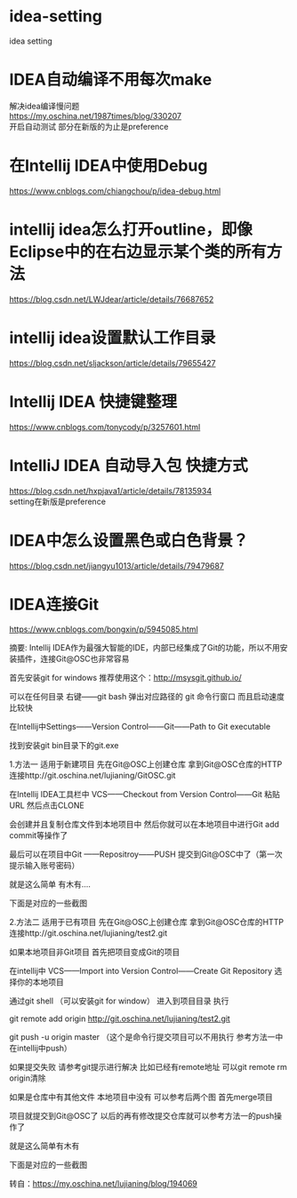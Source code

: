# idea-setting
idea setting
<br>
# IDEA自动编译不用每次make<br>
解决idea编译慢问题<br>
https://my.oschina.net/1987times/blog/330207<br>
开启自动测试 部分在新版的为止是preference<br>

# 在Intellij IDEA中使用Debug<br>
https://www.cnblogs.com/chiangchou/p/idea-debug.html

# intellij idea怎么打开outline，即像Eclipse中的在右边显示某个类的所有方法
https://blog.csdn.net/LWJdear/article/details/76687652

# intellij idea设置默认工作目录<br>
https://blog.csdn.net/sljackson/article/details/79655427<br>

# Intellij IDEA 快捷键整理<br>
https://www.cnblogs.com/tonycody/p/3257601.html<br>

# IntelliJ IDEA 自动导入包 快捷方式
https://blog.csdn.net/hxpjava1/article/details/78135934<br>
setting在新版是preference<br>


# IDEA中怎么设置黑色或白色背景？
https://blog.csdn.net/jiangyu1013/article/details/79479687<br>

# IDEA连接Git

https://www.cnblogs.com/bongxin/p/5945085.html

摘要: Intellij IDEA作为最强大智能的IDE，内部已经集成了Git的功能，所以不用安装插件，连接Git@OSC也非常容易

首先安装git for windows 推荐使用这个：http://msysgit.github.io/ 

可以在任何目录 右键——git bash 弹出对应路径的 git 命令行窗口 而且启动速度比较快

在Intellij中Settings——Version Control——Git——Path to Git executable

找到安装git  bin目录下的git.exe



1.方法一  适用于新建项目
先在Git@OSC上创建仓库  拿到Git@OSC仓库的HTTP连接http://git.oschina.net/lujianing/GitOSC.git

在Intellij IDEA工具栏中 VCS——Checkout from Version Control——Git 粘贴 URL 然后点击CLONE 

会创建并且复制仓库文件到本地项目中  然后你就可以在本地项目中进行Git  add commit等操作了

最后可以在项目中Git ——Repositroy——PUSH  提交到Git@OSC中了（第一次提示输入账号密码）

就是这么简单 有木有....

下面是对应的一些截图













 
2.方法二  适用于已有项目
先在Git@OSC上创建仓库  拿到Git@OSC仓库的HTTP连接http://git.oschina.net/lujianing/test2.git

如果本地项目非Git项目 首先把项目变成Git的项目

在intellij中 VCS——Import into Version Control——Create Git Repository  选择你的本地项目 

通过git shell （可以安装git for window） 进入到项目目录 执行 

git remote add origin http://git.oschina.net/lujianing/test2.git

git push -u origin master  （这个是命令行提交项目可以不用执行  参考方法一中在intellij中push）

如果提交失败 请参考git提示进行解决  比如已经有remote地址 可以git remote rm origin清除

如果是仓库中有其他文件  本地项目中没有 可以参考后两个图 首先merge项目 

项目就提交到Git@OSC了   以后的再有修改提交仓库就可以参考方法一的push操作了 

就是这么简单有木有

下面是对应的一些截图











转自：https://my.oschina.net/lujianing/blog/194069

 
